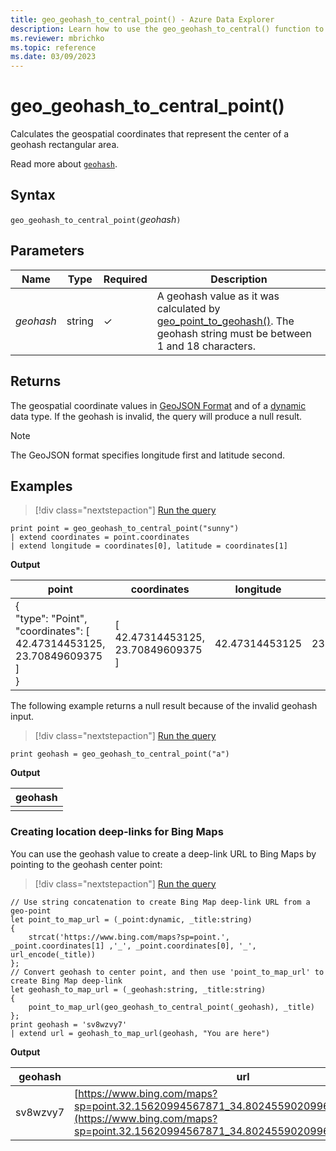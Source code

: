 ```yaml
---
title: geo_geohash_to_central_point() - Azure Data Explorer
description: Learn how to use the geo_geohash_to_central() function to calculate the geospatial coordinates that represent the center of a geohash rectangular area.
ms.reviewer: mbrichko
ms.topic: reference
ms.date: 03/09/2023
---
```

# geo_geohash_to_central_point()

Calculates the geospatial coordinates that represent the center of a geohash rectangular area.

Read more about [`geohash`](https://en.wikipedia.org/wiki/Geohash).  

## Syntax

`geo_geohash_to_central_point(`*geohash*`)`

## Parameters

|Name|Type|Required|Description|
|--|--|--|--|
| *geohash* | string | &check; | A geohash value as it was calculated by [geo_point_to_geohash()](geo-point-to-geohash-function.md). The geohash string must be between 1 and 18 characters.|

## Returns

The geospatial coordinate values in [GeoJSON Format](https://tools.ietf.org/html/rfc7946) and of a [dynamic](./scalar-data-types/dynamic.md) data type. If the geohash is invalid, the query will produce a null result.

> [!NOTE]
> The GeoJSON format specifies longitude first and latitude second.

## Examples

> [!div class="nextstepaction"]
> <a href="https://dataexplorer.azure.com/clusters/help/databases/Samples?query=H4sIAAAAAAAAAysoyswrUSjIB5G2Cump+fFAnJFYnBFfkh+fnJpXUpSYEw+W1lAqLs3Lq1TS5KpRSK0oSc1LUUjOzy9KycxLLEktBmoGq9JDEkMozMnPS88sKU1JBSpDUhBtEKujkJNYgk3KMBYAnhfZ4psAAAA=" target="_blank">Run the query</a>

```kusto
print point = geo_geohash_to_central_point("sunny")
| extend coordinates = point.coordinates
| extend longitude = coordinates[0], latitude = coordinates[1]
```

**Output**

|point|coordinates|longitude|latitude|
|---|---|---|---|
|{<br>  "type": "Point",<br>  "coordinates": [<br>    42.47314453125,<br>    23.70849609375<br>  ]<br>}|[<br>  42.47314453125,<br>  23.70849609375<br>]|42.47314453125|23.70849609375|

The following example returns a null result because of the invalid geohash input.

> [!div class="nextstepaction"]
> <a href="https://dataexplorer.azure.com/clusters/help/databases/Samples?query=H4sIAAAAAAAAAysoyswrUUhPzc9ILM5QsAWx4qG8+JL8+OTUvJKixJz4gnygMg2lRCVNAEhNnjMxAAAA" target="_blank">Run the query</a>

```kusto
print geohash = geo_geohash_to_central_point("a")
```

**Output**

|geohash|
|---|
||

### Creating location deep-links for Bing Maps

You can use the geohash value to create a deep-link URL to Bing Maps by pointing to the geohash center point:

> [!div class="nextstepaction"]
> <a href="https://dataexplorer.azure.com/clusters/help/databases/Samples?query=H4sIAAAAAAAAA32RS0/DMBCE7/kVo16cSGkNJ1BRhQRXuCD1gFBlGWdpLBI7st2G8vjvOA+gCgif7F17duYz51h7gg9Omy2UNUoGMjJoaxAslKN4xlXXvJUNCqJmXmnzjPXdDZ6crSGxJTtvrDYhqSig34lgRS0bsXMVVkhFX1wWByNrrXKIoENFy2FqhuQtQVzxGKenrAyh8UvO27ZdPMYLC2VrHtX8pW9WvdKCRY1hp6x1hY6OyT+cbpAz8XfvZJOj70VLgoyyBaWDjSwa+LhIOMe1NXtyoQtUSl/2AMgEckOoHNIUCCUZ7CIzNk3K/iXWwxmVp3jG8ghkymfEMx2XxlfiSLCz6mQ1ZP/WzL7Usi5kEwV/8q3A/P68fd0fzljyDnqJX19gMPXbaTqWcszu7Q7SEUpyNMs+AXziAcBEAgAA" target="_blank">Run the query</a>

```kusto
// Use string concatenation to create Bing Map deep-link URL from a geo-point
let point_to_map_url = (_point:dynamic, _title:string) 
{
    strcat('https://www.bing.com/maps?sp=point.', _point.coordinates[1] ,'_', _point.coordinates[0], '_', url_encode(_title)) 
};
// Convert geohash to center point, and then use 'point_to_map_url' to create Bing Map deep-link
let geohash_to_map_url = (_geohash:string, _title:string)
{
    point_to_map_url(geo_geohash_to_central_point(_geohash), _title)
};
print geohash = 'sv8wzvy7'
| extend url = geohash_to_map_url(geohash, "You are here")
```

**Output**

|geohash|url|
|---|---|
|sv8wzvy7|[https://www.bing.com/maps?sp=point.32.15620994567871_34.80245590209961_You+are+here](https://www.bing.com/maps?sp=point.32.15620994567871_34.80245590209961_You+are+here)|
